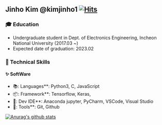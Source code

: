 <!--### Hi there 👋-->

## Jinho Kim @kimjinho1 [![Hits](https://hits.seeyoufarm.com/api/count/incr/badge.svg?url=https%3A%2F%2Fgithub.com%2Fkimjinho1)](https://hits.seeyoufarm.com)

### 🎓 Education
* Undergraduate student in Dept. of Electronics Engineering, Incheon National University (2017.03 ~)
* Expected date of graduation: 2023.02

### 🌱 Technical Skills
#### ✨ SoftWare
* 📚: Languages**: Python3, C, JavaScript
* 📦: Framework**: Tensorflow, Keras, 
* 🚀: Dev IDE**: Anaconda jupyter, PyCharm, VSCode, Visual Studio
* 🔨: Tools**: Git, Github

 
 
 [![Anurag's github stats](https://github-readme-stats.vercel.app/api?username=kimjinho1)](https://github.com/anuraghazra/github-readme-stats)
 

 <!--
- 🔭 I’m currently working on ...
- 🌱 I’m currently learning ...
- 👯 I’m looking to collaborate on ...
- 🤔 I’m looking for help with ...
- 💬 Ask me about ...
- 📫 How to reach me: ...
- 😄 Pronouns: ...
- ⚡ Fun fact: ...
-->
